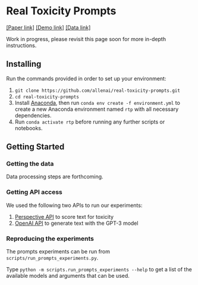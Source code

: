 # Real Toxicity Prompts
[[Paper link]](https://arxiv.org/abs/2009.11462)
[[Demo link]](https://toxicdegeneration.allenai.org/) 
[[Data link]](https://open.quiltdata.com/b/ai2-datasets/tree/realtoxicityprompts/)

Work in progress, please revisit this page soon for more in-depth instructions.

## Installing
Run the commands provided in order to set up your environment:
1. `git clone https://github.com/allenai/real-toxicity-prompts.git`
1. `cd real-toxicity-prompts`
2. Install [Anaconda](https://docs.anaconda.com/anaconda/install/), then run `conda env create -f environment.yml` to create a new Anaconda environment named `rtp` 
with all necessary dependencies.
4. Run `conda activate rtp` before running any further scripts or notebooks.

## Getting Started
### Getting the data
Data processing steps are forthcoming.

### Getting API access
We used the following two APIs to run our experiments:
1. [Perspective API](https://github.com/conversationai/perspectiveapi/tree/master/1-get-started) to score text for toxicity
2. [OpenAI API](https://beta.openai.com/) to generate text with the GPT-3 model

### Reproducing the experiments
The prompts experiments can be run from `scripts/run_prompts_experiments.py`. 

Type `python -m scripts.run_prompts_experiments --help` to get a list of the available models and arguments that can 
be used.
